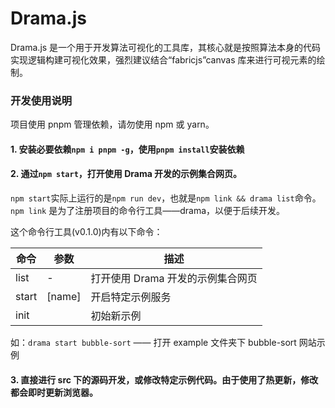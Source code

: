 # Drama.js

Drama.js 是一个用于开发算法可视化的工具库，其核心就是按照算法本身的代码实现逻辑构建可视化效果，强烈建议结合“fabricjs”canvas 库来进行可视元素的绘制。

### 开发使用说明

项目使用 pnpm 管理依赖，请勿使用 npm 或 yarn。

#### 1. 安装必要依赖`npm i pnpm -g`，使用`pnpm install`安装依赖

#### 2. 通过`npm start`，打开使用 Drama 开发的示例集合网页。

`npm start`实际上运行的是`npm run dev`，也就是`npm link && drama list`命令。`npm link` 是为了注册项目的命令行工具——drama，以便于后续开发。

这个命令行工具(v0.1.0)内有以下命令：

| 命令  | 参数   | 描述                              |
| ----- | ------ | --------------------------------- |
| list  | -      | 打开使用 Drama 开发的示例集合网页 |
| start | [name] | 开启特定示例服务                  |
| init | <name> | 初始新示例                  |

如：`drama start bubble-sort` —— 打开 example 文件夹下 bubble-sort 网站示例

#### 3. 直接进行 src 下的源码开发，或修改特定示例代码。由于使用了热更新，修改都会即时更新浏览器。
